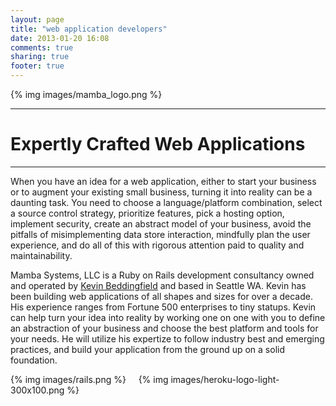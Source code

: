 ```yaml
---
layout: page
title: "web application developers"
date: 2013-01-20 16:08
comments: true
sharing: true
footer: true
---
```

{% img images/mamba_logo.png %}
<hr/>
<h1>Expertly Crafted Web Applications</h1>
<hr/>
<p class="lead">
When you have an idea for a web application, either to start your 
business or to augment your existing small business, turning it into 
reality can be a daunting task. You need to choose a language/platform combination,
select a source control strategy, prioritize features, pick a hosting option, implement security,
create an abstract model of your business, avoid the pitfalls of misimplementing data store interaction,
mindfully plan the user experience, and do 
all of this with rigorous attention paid to quality and maintainability.
</p>
<p class="lead">
Mamba Systems, LLC is a Ruby on Rails development consultancy owned and operated by <a href="http://www.linkedin.com/in/kbeddingfield/" target="_blank">Kevin Beddingfield</a> and based in Seattle WA. Kevin has
been building web applications of all shapes and sizes for over a decade. His experience ranges from Fortune 500
enterprises to tiny statups. Kevin can help turn your idea into reality by working one on one with you to define an abstraction of
your business and choose the best platform and tools for your needs. He will utilize his expertize to follow industry best and emerging practices,
and build your application from the ground up on a solid foundation.
</p>
{% img images/rails.png %}&nbsp;&nbsp;&nbsp;&nbsp;&nbsp;{% img images/heroku-logo-light-300x100.png %}
